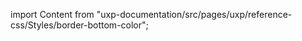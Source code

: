 
import Content from "uxp-documentation/src/pages/uxp/reference-css/Styles/border-bottom-color";

<Content query="product=photoshop"/>
